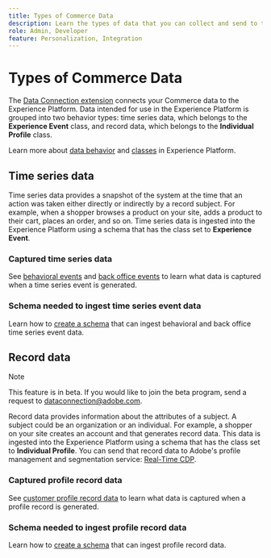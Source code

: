 ```yaml
---
title: Types of Commerce Data
description: Learn the types of data that you can collect and send to the Experience Platform.
role: Admin, Developer
feature: Personalization, Integration
---
```

# Types of Commerce Data

The [Data Connection extension](overview.md) connects your Commerce data to the Experience Platform. Data intended for use in the Experience Platform is grouped into two behavior types: time series data, which belongs to the **Experience Event** class, and record data, which belongs to the **Individual Profile** class.

Learn more about [data behavior](https://experienceleague.adobe.com/docs/experience-platform/xdm/schema/composition.html#data-behaviors) and [classes](https://experienceleague.adobe.com/docs/experience-platform/xdm/schema/composition.html#class) in Experience Platform.

## Time series data

Time series data provides a snapshot of the system at the time that an action was taken either directly or indirectly by a record subject. For example, when a shopper browses a product on your site, adds a product to their cart, places an order, and so on. Time series data is ingested into the Experience Platform using a schema that has the class set to **Experience Event**.

### Captured time series data

See [behavioral events](events.md) and [back office events](events-backoffice.md) to learn what data is captured when a time series event is generated.

### Schema needed to ingest time series event data

Learn how to [create a schema](update-xdm.md) that can ingest behavioral and back office time series event data.

## Record data

>[!NOTE]
>
>This feature is in beta. If you would like to join the beta program, send a request to [dataconnection@adobe.com](mailto:dataconnection@adobe.com).

Record data provides information about the attributes of a subject. A subject could be an organization or an individual. For example, a shopper on your site creates an account and that generates record data. This data is ingested into the Experience Platform using a schema that has the class set to **Individual Profile**. You can send that record data to Adobe's profile management and segmentation service: [Real-Time CDP](https://experienceleague.adobe.com/docs/experience-platform/rtcdp/intro/rtcdp-intro/overview.html).

### Captured profile record data

See [customer profile record data](events-profilerecord.md) to learn what data is captured when a profile record is generated.

### Schema needed to ingest profile record data

Learn how to [create a schema](profile-data.md) that can ingest profile record data.
